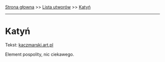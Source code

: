 [Strona głowna](../index.md) >> [Lista utworów](../list.md) >> [Katyń](201.md)

---

# Katyń

Tekst: [kaczmarski.art.pl](https://www.kaczmarski.art.pl/tworczosc/wiersze/katyn/)

Element pospolity, nic ciekawego.